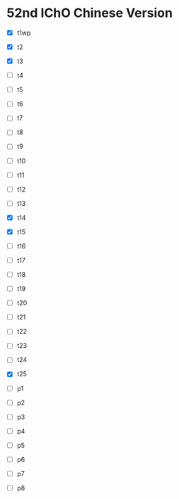# 52nd IChO Chinese Version

- [x] t1wp
- [x] t2
- [x] t3
- [ ] t4
- [ ] t5
- [ ] t6
- [ ] t7
- [ ] t8
- [ ] t9
- [ ] t10
- [ ] t11
- [ ] t12
- [ ] t13
- [x] t14
- [x] t15
- [ ] t16
- [ ] t17
- [ ] t18
- [ ] t19
- [ ] t20
- [ ] t21
- [ ] t22
- [ ] t23
- [ ] t24
- [x] t25

- [ ] p1
- [ ] p2
- [ ] p3
- [ ] p4
- [ ] p5
- [ ] p6
- [ ] p7
- [ ] p8
